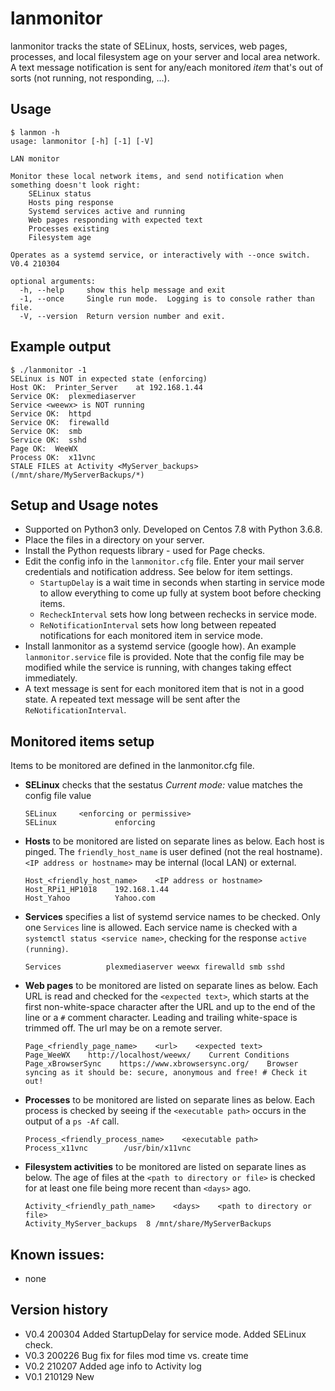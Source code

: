 # lanmonitor

lanmonitor tracks the state of SELinux, hosts, services, web pages, processes, and local filesystem age on your server and local area network.  
A text message notification is sent for any/each monitored _item_ that's out of sorts (not running, not responding, ...).

## Usage
```
$ lanmon -h
usage: lanmonitor [-h] [-1] [-V]

LAN monitor

Monitor these local network items, and send notification when something doesn't look right:
    SELinux status
    Hosts ping response
    Systemd services active and running
    Web pages responding with expected text
    Processes existing
    Filesystem age

Operates as a systemd service, or interactively with --once switch.
V0.4 210304

optional arguments:
  -h, --help     show this help message and exit
  -1, --once     Single run mode.  Logging is to console rather than file.
  -V, --version  Return version number and exit.
```

## Example output
```
$ ./lanmonitor -1
SELinux is NOT in expected state (enforcing)
Host OK:  Printer_Server    at 192.168.1.44
Service OK:  plexmediaserver
Service <weewx> is NOT running
Service OK:  httpd
Service OK:  firewalld
Service OK:  smb
Service OK:  sshd
Page OK:  WeeWX
Process OK:  x11vnc
STALE FILES at Activity <MyServer_backups> (/mnt/share/MyServerBackups/*)
```
## Setup and Usage notes
- Supported on Python3 only.  Developed on Centos 7.8 with Python 3.6.8.
- Place the files in a directory on your server.
- Install the Python requests library - used for Page checks.
- Edit the config info in the `lanmonitor.cfg` file.  Enter your mail server credentials and notification address.  See below for item settings.
  - `StartupDelay` is a wait time in seconds when starting in service mode to allow everything to come up fully at system boot before checking items.
  - `RecheckInterval` sets how long between rechecks in service mode.
  - `ReNotificationInterval` sets how long between repeated notifications for each monitored item in service mode.  
- Install lanmonitor as a systemd service (google how).  An example `lanmonitor.service` file is provided.  Note that the config file may be modified while the service is running, with changes taking effect immediately.
- A text message is sent for each monitored item that is not in a good state.  A repeated text message will be sent after the `ReNotificationInterval`.


## Monitored items setup
Items to be monitored are defined in the lanmonitor.cfg file.  

- **SELinux** checks that the sestatus _Current mode:_ value matches the config file value

      SELinux     <enforcing or permissive>
      SELinux             enforcing


- **Hosts** to be monitored are listed on separate lines as below.  Each host is pinged.  The `friendly_host_name` is user defined (not the real hostname).  `<IP address or hostname>` may be internal (local LAN) or external.

      Host_<friendly_host_name>    <IP address or hostname>
      Host_RPi1_HP1018    192.168.1.44
      Host_Yahoo          Yahoo.com

- **Services** specifies a list of systemd service names to be checked.  Only one `Services` line is allowed.  Each service name is checked with a `systemctl status <service name>`, checking for the response `active (running)`.

      Services			plexmediaserver weewx firewalld smb sshd

- **Web pages** to be monitored are listed on separate lines as below.  Each URL is read and checked for the `<expected text>`, which starts at the first non-white-space character after the URL and up to the end of the line or a `#` comment character.  Leading and trailing white-space is trimmed off.  The url may be on a remote server.

      Page_<friendly_page_name>    <url>    <expected text>
      Page_WeeWX    http://localhost/weewx/    Current Conditions
      Page_xBrowserSync    https://www.xbrowsersync.org/    Browser syncing as it should be: secure, anonymous and free! # Check it out!


- **Processes** to be monitored are listed on separate lines as below.  Each process is checked by seeing if the `<executable path>` occurs in the output of a `ps -Af` call.  

      Process_<friendly_process_name>    <executable path>
      Process_x11vnc		/usr/bin/x11vnc


- **Filesystem activities** to be monitored are listed on separate lines as below.  The age of files at the `<path to directory or file>` is checked for at least one file being more recent than `<days>` ago.

      Activity_<friendly_path_name>    <days>    <path to directory or file>
      Activity_MyServer_backups  8 /mnt/share/MyServerBackups


## Known issues:
- none

## Version history
- V0.4 200304  Added StartupDelay for service mode.  Added SELinux check.
- V0.3 200226  Bug fix for files mod time vs. create time
- V0.2 210207  Added age info to Activity log
- V0.1 210129  New